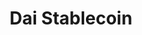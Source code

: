 ---
edition: 0
title: 'Dai Stablecoin'
description: 'The process of developing the Dai Stablecoin System has matured significantly over the course of the last year. We innovated in the Ethereum community by being the first project to release a well-defined reference implementation, written in Haskell, for our proposed system. This effort has helped with the simplification of the system’s design, increased project efficiency, and has attracted the attention of formal verificiation specialists who now want to focus on Maker. It is becoming more and more likely that Maker will be the first non-trivial decentralized application to be formally verified before launch. In this proposed presentation, I would like to talk about the usefulness of rigorous specification and external reference implementations for the benefit of other Ethereum projects.'
youtubeUrl: 'https://www.youtube.com/embed/L1erp9Gkesk'
ipfsHash: ''
expertise: Intermediate
type: Talk
track: ''
tags: []
speakers:
  - Andy Milenius
---